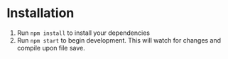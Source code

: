 # Installation

1. Run `npm install` to install your dependencies
2. Run `npm start` to begin development. This will watch for changes and compile upon file save.
